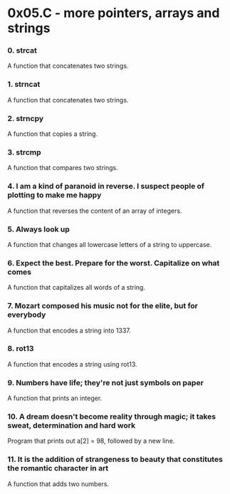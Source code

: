 # 0x05.C - more pointers, arrays and strings
### 0. strcat
A function that concatenates two strings.
### 1. strncat
A function that concatenates two strings.
### 2. strncpy
A function that copies a string.
### 3. strcmp
A function that compares two strings.
### 4. I am a kind of paranoid in reverse. I suspect people of plotting to make me happy
A function that reverses the content of an array of integers.
### 5. Always look up
A function that changes all lowercase letters of a string to uppercase.
### 6. Expect the best. Prepare for the worst. Capitalize on what comes
A function that capitalizes all words of a string.
### 7. Mozart composed his music not for the elite, but for everybody
A function that encodes a string into 1337.
### 8. rot13
A function that encodes a string using rot13.
### 9. Numbers have life; they're not just symbols on paper
A function that prints an integer.
### 10. A dream doesn't become reality through magic; it takes sweat, determination and hard work
Program that prints out a[2] = 98, followed by a new line.
### 11. It is the addition of strangeness to beauty that constitutes the romantic character in art
A function that adds two numbers.
